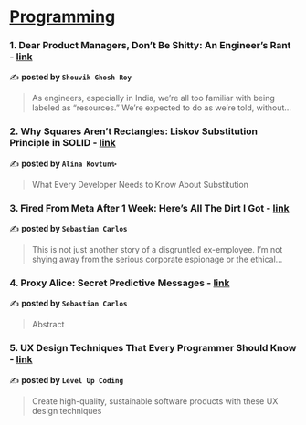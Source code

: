 
<h1><a href=https://medium.com/tag/programming/recommended target="_blank" rel="noopener noreferrer">Programming</a></h1>
<h3>1. Dear Product Managers, Don’t Be Shitty: An Engineer’s Rant - <a href="https://medium.com/@shouvikgr/dear-product-managers-dont-be-shitty-an-engineer-s-rant-00a476fcb4cc" target="_blank" rel="noopener noreferrer">link</a></h3>

✍️ **posted by `Shouvik Ghosh Roy`**

<blockquote>As engineers, especially in India, we’re all too familiar with being labeled as “resources.” We’re expected to do as we’re told, without…</blockquote>

<h3>2. Why Squares Aren’t Rectangles: Liskov Substitution Principle in SOLID - <a href="https://medium.com/@akovtun/why-squares-arent-rectangles-liskov-substitution-principle-in-solid-b78dc9a2e1bd" target="_blank" rel="noopener noreferrer">link</a></h3>

✍️ **posted by `Alina Kovtun✨`**

<blockquote>What Every Developer Needs to Know About Substitution</blockquote>

<h3>3. Fired From Meta After 1 Week: Here’s All The Dirt I Got - <a href="https://medium.com/@sebastiancarlos/fired-from-meta-after-1-week-heres-all-the-dirt-i-got-855e4e5a0d65" target="_blank" rel="noopener noreferrer">link</a></h3>

✍️ **posted by `Sebastian Carlos`**

<blockquote>This is not just another story of a disgruntled ex-employee. I’m not shying away from the serious corporate espionage or the ethical…</blockquote>

<h3>4. Proxy Alice: Secret Predictive Messages - <a href="https://medium.com/@sebastiancarlos/proxy-alice-predictive-messages-for-concealed-communication-abfdb4d6e736" target="_blank" rel="noopener noreferrer">link</a></h3>

✍️ **posted by `Sebastian Carlos`**

<blockquote>Abstract</blockquote>

<h3>5. UX Design Techniques That Every Programmer Should Know - <a href="https://medium.com/gitconnected/ux-design-techniques-that-every-programmer-should-know-723ccf0aa4de" target="_blank" rel="noopener noreferrer">link</a></h3>

✍️ **posted by `Level Up Coding`**

<blockquote>Create high-quality, sustainable software products with these UX design techniques</blockquote>

